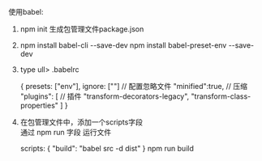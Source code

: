 


使用babel:

1. npm init 生成包管理文件package.json

2. npm install babel-cli --save-dev
   npm install babel-preset-env --save-dev

3. type ull> .babelrc

   {
     presets: ["env"],
     ignore: [""] // 配置忽略文件
     "minified":true,   // 压缩
     "plugins": [   // 插件
        "transform-decorators-legacy",
        "transform-class-properties"
      ]
   }

4.  在包管理文件中，添加一个scripts字段  
    通过 npm run 字段 运行文件

    scripts: {
      "build": "babel src -d dist"
    }
    npm run build





